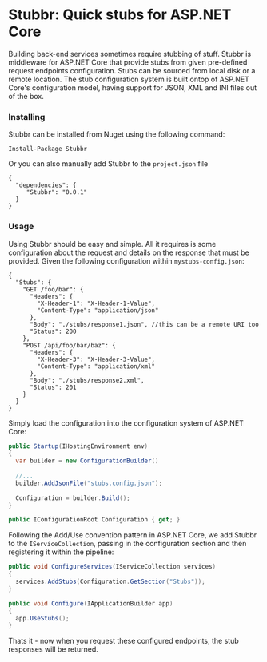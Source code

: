 # Stubbr: Quick stubs for ASP.NET Core
Building back-end services sometimes require stubbing of stuff. Stubbr is middleware for ASP.NET Core that provide stubs from given pre-defined request endpoints configuration. Stubs can be sourced from local disk or a remote location. The stub configuration system is built ontop of ASP.NET Core's configuration model, having support for JSON, XML and INI files out of the box.

### Installing
Stubbr can be installed from Nuget using the following command:
```
Install-Package Stubbr
```
Or you can also manually add Stubbr to the `project.json` file
```
{
  "dependencies": {
     "Stubbr": "0.0.1"
  }
}
```

### Usage
Using Stubbr should be easy and simple. All it requires is some configuration about the request and details on the response that must be provided. Given the following configuration within `mystubs-config.json`:
```
{
  "Stubs": {
    "GET /foo/bar": {
      "Headers": {
        "X-Header-1": "X-Header-1-Value",
        "Content-Type": "application/json"
      },
      "Body": "./stubs/response1.json", //this can be a remote URI too
      "Status": 200
    },
    "POST /api/foo/bar/baz": {
      "Headers": {
        "X-Header-3": "X-Header-3-Value",
        "Content-Type": "application/xml"
      },
      "Body": "./stubs/response2.xml",
      "Status": 201
    }
  }
}
```

Simply load the configuration into the configuration system of ASP.NET Core:

```csharp
public Startup(IHostingEnvironment env)
{
  var builder = new ConfigurationBuilder()
  
  //...
  builder.AddJsonFile("stubs.config.json");
  
  Configuration = builder.Build();
}

public IConfigurationRoot Configuration { get; }
```

Following the Add/Use convention pattern in ASP.NET Core, we add Stubbr to the `IServiceCollection`, passing in the configuration section and then registering it within the pipeline:

```csharp
public void ConfigureServices(IServiceCollection services)
{
  services.AddStubs(Configuration.GetSection("Stubs"));
}

public void Configure(IApplicationBuilder app)
{
  app.UseStubs();
}
```

Thats it - now when you request these configured endpoints, the stub responses will be returned.
